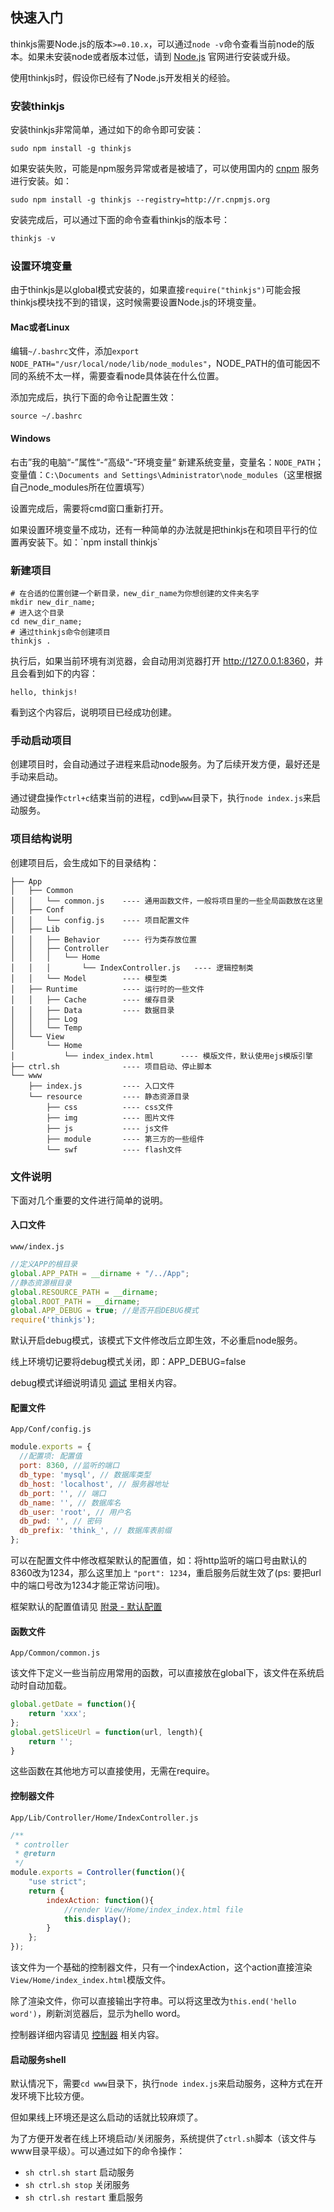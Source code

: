 ## 快速入门

thinkjs需要Node.js的版本`>=0.10.x`，可以通过`node -v`命令查看当前node的版本。如果未安装node或者版本过低，请到 [Node.js](http://nodejs.org/) 官网进行安装或升级。

使用thinkjs时，假设你已经有了Node.js开发相关的经验。


### 安装thinkjs

安装thinkjs非常简单，通过如下的命令即可安装：

```shell
sudo npm install -g thinkjs
```

如果安装失败，可能是npm服务异常或者是被墙了，可以使用国内的 [cnpm](http://cnpmjs.org/) 服务进行安装。如：

```shell
sudo npm install -g thinkjs --registry=http://r.cnpmjs.org
```

安装完成后，可以通过下面的命令查看thinkjs的版本号：

```js
thinkjs -v
```

### 设置环境变量

由于thinkjs是以global模式安装的，如果直接`require("thinkjs")`可能会报thinkjs模块找不到的错误，这时候需要设置Node.js的环境变量。

#### Mac或者Linux

编辑`~/.bashrc`文件，添加`export NODE_PATH="/usr/local/node/lib/node_modules"`，NODE_PATH的值可能因不同的系统不太一样，需要查看node具体装在什么位置。

添加完成后，执行下面的命令让配置生效：

```shell
source ~/.bashrc
```

#### Windows

右击”我的电脑“-”属性“-”高级“-”环境变量“  新建系统变量，变量名：`NODE_PATH`；变量值：`C:\Documents and Settings\Administrator\node_modules`（这里根据自己node_modules所在位置填写）

设置完成后，需要将cmd窗口重新打开。

<div class="alert alert-info">
    如果设置环境变量不成功，还有一种简单的办法就是把thinkjs在和项目平行的位置再安装下。如：`npm install thinkjs`
</div>

### 新建项目

```shell
# 在合适的位置创建一个新目录，new_dir_name为你想创建的文件夹名字
mkdir new_dir_name; 
# 进入这个目录
cd new_dir_name;
# 通过thinkjs命令创建项目
thinkjs .
```

执行后，如果当前环境有浏览器，会自动用浏览器打开 <http://127.0.0.1:8360>，并且会看到如下的内容：

```
hello, thinkjs!
```

看到这个内容后，说明项目已经成功创建。


### 手动启动项目

创建项目时，会自动通过子进程来启动node服务。为了后续开发方便，最好还是手动来启动。

通过键盘操作`ctrl+c`结束当前的进程，cd到`www`目录下，执行`node index.js`来启动服务。


### 项目结构说明
创建项目后，会生成如下的目录结构：

```
├── App
│   ├── Common
│   │   └── common.js    ---- 通用函数文件，一般将项目里的一些全局函数放在这里
│   ├── Conf
│   │   └── config.js    ---- 项目配置文件
│   ├── Lib
│   │   ├── Behavior     ---- 行为类存放位置
│   │   ├── Controller
│   │   │   └── Home
│   │   │       └── IndexController.js   ---- 逻辑控制类
│   │   └── Model        ---- 模型类
│   ├── Runtime          ---- 运行时的一些文件
│   │   ├── Cache        ---- 缓存目录
│   │   ├── Data         ---- 数据目录
│   │   ├── Log
│   │   └── Temp
│   └── View
│       └── Home
│           └── index_index.html      ---- 模版文件，默认使用ejs模版引擎
├── ctrl.sh              ---- 项目启动、停止脚本
└── www
    ├── index.js         ---- 入口文件
    └── resource         ---- 静态资源目录
        ├── css          ---- css文件
        ├── img          ---- 图片文件
        ├── js           ---- js文件
        ├── module       ---- 第三方的一些组件
        └── swf          ---- flash文件
```


### 文件说明

下面对几个重要的文件进行简单的说明。

#### 入口文件

`www/index.js`

```js
//定义APP的根目录
global.APP_PATH = __dirname + "/../App";
//静态资源根目录
global.RESOURCE_PATH = __dirname;
global.ROOT_PATH = __dirname;
global.APP_DEBUG = true; //是否开启DEBUG模式
require('thinkjs');
```

默认开启debug模式，该模式下文件修改后立即生效，不必重启node服务。

<div class="alert alert-warning">
    线上环境切记要将debug模式关闭，即：APP_DEBUG=false
</div>

debug模式详细说明请见 [调试](/doc/debug.html) 里相关内容。

#### 配置文件

`App/Conf/config.js`

```js
module.exports = {
  //配置项: 配置值
  port: 8360, //监听的端口
  db_type: 'mysql', // 数据库类型
  db_host: 'localhost', // 服务器地址
  db_port: '', // 端口
  db_name: '', // 数据库名
  db_user: 'root', // 用户名
  db_pwd: '', // 密码
  db_prefix: 'think_', // 数据库表前缀
};
```

可以在配置文件中修改框架默认的配置值，如：将http监听的端口号由默认的8360改为1234，那么这里加上 `"port": 1234`，重启服务后就生效了(ps: 要把url中的端口号改为1234才能正常访问哦)。

框架默认的配置值请见 [附录 - 默认配置](/doc/appendix#appendix_config)

#### 函数文件

`App/Common/common.js`

该文件下定义一些当前应用常用的函数，可以直接放在global下，该文件在系统启动时自动加载。

```js
global.getDate = function(){
    return 'xxx';
};
global.getSliceUrl = function(url, length){
    return '';
}
```

这些函数在其他地方可以直接使用，无需在require。


#### 控制器文件

`App/Lib/Controller/Home/IndexController.js`

```js
/**
 * controller
 * @return 
 */
module.exports = Controller(function(){
    "use strict";
    return {
        indexAction: function(){
            //render View/Home/index_index.html file
            this.display(); 
        }
    };
});
```

该文件为一个基础的控制器文件，只有一个indexAction，这个action直接渲染`View/Home/index_index.html`模版文件。

除了渲染文件，你可以直接输出字符串。可以将这里改为`this.end('hello word')`，刷新浏览器后，显示为hello word。

控制器详细内容请见 [控制器](/doc/controller.html) 相关内容。


#### 启动服务shell

默认情况下，需要`cd www`目录下，执行`node index.js`来启动服务，这种方式在开发环境下比较方便。

但如果线上环境还是这么启动的话就比较麻烦了。


为了方便开发者在线上环境启动/关闭服务，系统提供了`ctrl.sh`脚本（该文件与www目录平级）。可以通过如下的命令操作：

* `sh ctrl.sh start` 启动服务
* `sh ctrl.sh stop` 关闭服务
* `sh ctrl.sh restart` 重启服务